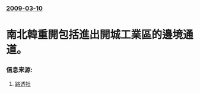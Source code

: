 ### [2009-03-10](/news/2009/03/10/index.md)

##### 
# 南北韓重開包括進出開城工業區的邊境通道。




### 信息来源:

1. [路透社](http://www.reuters.com/article/worldNews/idUSSEO22687020090310)
